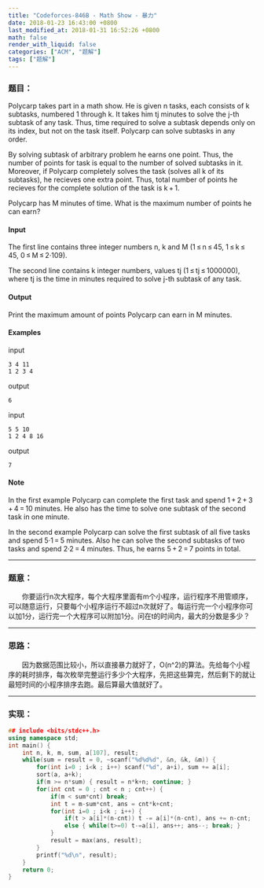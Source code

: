 ```yaml
---
title: "Codeforces-846B - Math Show - 暴力"
date: 2018-01-23 16:43:00 +0800
last_modified_at: 2018-01-31 16:52:26 +0800
math: false
render_with_liquid: false
categories: ["ACM", "题解"]
tags: ["题解"]
---
```


### 题目：

Polycarp takes part in a math show. He is given n tasks, each consists of k subtasks, numbered 1 through k. It takes him tj minutes to solve the j-th subtask of any task. Thus, time required to solve a subtask depends only on its index, but not on the task itself. Polycarp can solve subtasks in any order.

By solving subtask of arbitrary problem he earns one point. Thus, the number of points for task is equal to the number of solved subtasks in it. Moreover, if Polycarp completely solves the task (solves all k of its subtasks), he recieves one extra point. Thus, total number of points he recieves for the complete solution of the task is k + 1.

Polycarp has M minutes of time. What is the maximum number of points he can earn?

#### Input
The first line contains three integer numbers n, k and M (1 ≤ n ≤ 45, 1 ≤ k ≤ 45, 0 ≤ M ≤ 2·109).

The second line contains k integer numbers, values tj (1 ≤ tj ≤ 1000000), where tj is the time in minutes required to solve j-th subtask of any task.

#### Output
Print the maximum amount of points Polycarp can earn in M minutes.

#### Examples
input
```
3 4 11
1 2 3 4
```
output
```
6
```
input
```
5 5 10
1 2 4 8 16
```
output
```
7
```
#### Note
In the first example Polycarp can complete the first task and spend 1 + 2 + 3 + 4 = 10 minutes. He also has the time to solve one subtask of the second task in one minute.

In the second example Polycarp can solve the first subtask of all five tasks and spend 5·1 = 5 minutes. Also he can solve the second subtasks of two tasks and spend 2·2 = 4 minutes. Thus, he earns 5 + 2 = 7 points in total.

---
### 题意：

&emsp;&emsp;你要运行n次大程序，每个大程序里面有m个小程序，运行程序不用管顺序，可以随意运行，只要每个小程序运行不超过n次就好了。每运行完一个小程序你可以加1分，运行完一个大程序可以附加1分。问在t的时间内，最大的分数是多少？ 

---
### 思路：

&emsp;&emsp;因为数据范围比较小，所以直接暴力就好了，O(n^2)的算法。先给每个小程序的耗时排序，每次枚举完整运行多少个大程序，先把这些算完，然后剩下的就让最短时间的小程序排序去跑。最后算最大值就好了。

---
### 实现：

```cpp
## include <bits/stdc++.h>
using namespace std;
int main() {
    int n, k, m, sum, a[107], result;
    while(sum = result = 0, ~scanf("%d%d%d", &n, &k, &m)) {
        for(int i=0 ; i<k ; i++) scanf("%d", a+i), sum += a[i];
        sort(a, a+k);
        if(m >= n*sum) { result = n*k+n; continue; }
        for(int cnt = 0 ; cnt < n ; cnt++) {
            if(m < sum*cnt) break;
            int t = m-sum*cnt, ans = cnt*k+cnt;
            for(int i=0 ; i<k ; i++) {
                if(t > a[i]*(n-cnt)) t -= a[i]*(n-cnt), ans += n-cnt;
                else { while(t>=0) t-=a[i], ans++; ans--; break; }
            }
            result = max(ans, result);
        }
        printf("%d\n", result);
    }
    return 0;
}
```